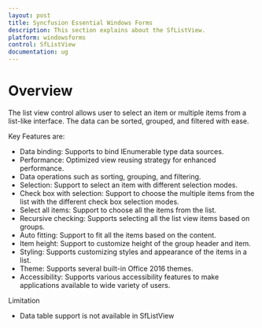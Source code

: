```yaml
---
layout: post
title: Syncfusion Essential Windows Forms
description: This section explains about the SfListView.
platform: windowsforms
control: SfListView
documentation: ug
---
```


# Overview

The list view control allows user to select an item or multiple items from a list-like interface. The data can be sorted, grouped, and filtered with ease.

Key Features are:

*	Data binding: Supports to bind IEnumerable type data sources.
*	Performance: Optimized view reusing strategy for enhanced performance.
*	Data operations such as sorting, grouping, and filtering.
*	Selection: Support to select an item with different selection modes.
*	Check box with selection: Support to choose the multiple items from the list with the different check box selection modes.
*	Select all items: Support to choose all the items from the list.
*	Recursive checking: Supports selecting all the list view items based on groups.
*	Auto fitting: Support to fit all the items based on the content.
*	Item height: Support to customize height of the group header and item.
*	Styling: Supports customizing styles and appearance of the items in a list.
*	Theme: Supports several built-in Office 2016 themes.
*	Accessibility: Supports various accessibility features to make applications available to wide variety of users.

Limitation

*	Data table support is not available in SfListView

